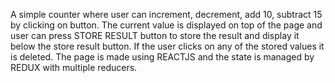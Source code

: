 A simple counter where user can increment, decrement, add 10, subtract 15 by clicking on button. The current value is displayed on top of the page and user can press STORE RESULT button to store the result and display it below the store result button. If the user clicks on any of the stored values it is deleted. The page is made using REACTJS and the state is managed by REDUX with multiple reducers.
